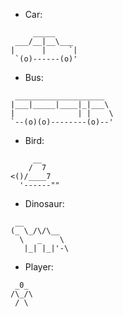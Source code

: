 - Car:
```
     _____
 ___/__|__\___  
|      |     `|
 `(o)------(o)'
```

- Bus:
``` 
 ____________________  
|___|_____|____|_|___\ 
|              | |    \
`--(o)(o)--------(o)--'
```

- Bird:
```
     __
    /  7
<()/____7
  '------""
```

- Dinosaur:
```
 __
(_ \_/\/\__
  \   _    \
   |_| |_|'-\
```

- Player:
```
 _0_
/\_/\
 / \
 ```